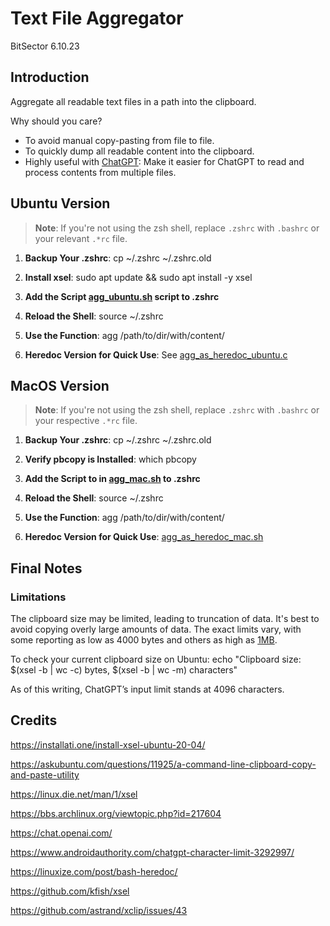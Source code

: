 # Text File Aggregator

BitSector 6.10.23

## Introduction

Aggregate all readable text files in a path into the clipboard.

Why should you care?

- To avoid manual copy-pasting from file to file.
- To quickly dump all readable content into the clipboard.
- Highly useful with [ChatGPT](https://chat.openai.com/): Make it easier for ChatGPT to read and process contents from multiple files.

## Ubuntu Version

> **Note**: If you're not using the zsh shell, replace `.zshrc` with `.bashrc` or your relevant `.*rc` file.

1. **Backup Your .zshrc**:
   cp ~/.zshrc ~/.zshrc.old

2. **Install xsel**:
   sudo apt update && sudo apt install -y xsel

3. **Add the Script [agg_ubuntu.sh](agg_ubuntu.sh) script to .zshrc**

4. **Reload the Shell**:
   source ~/.zshrc

5. **Use the Function**:
   agg /path/to/dir/with/content/

6. **Heredoc Version for Quick Use**:
   See [agg_as_heredoc_ubuntu.c](agg_as_heredoc_ubuntu.c)
   
## MacOS Version

> **Note**: If you're not using the zsh shell, replace `.zshrc` with `.bashrc` or your respective `.*rc` file.

1. **Backup Your .zshrc**:
   cp ~/.zshrc ~/.zshrc.old

2. **Verify pbcopy is Installed**:
   which pbcopy

3. **Add the Script to in [agg_mac.sh](agg_mac.sh) to .zshrc**

4. **Reload the Shell**:
   source ~/.zshrc

5. **Use the Function**:
   agg /path/to/dir/with/content/

6. **Heredoc Version for Quick Use**:
   [agg_as_heredoc_mac.sh](agg_as_heredoc_mac.sh)

## Final Notes

### Limitations

The clipboard size may be limited, leading to truncation of data. It's best to avoid copying overly large amounts of data. The exact limits vary, with some reporting as low as 4000 bytes and others as high as [1MB](https://github.com/astrand/xclip/issues/43).



To check your current clipboard size on Ubuntu:
echo "Clipboard size: $(xsel -b | wc -c) bytes, $(xsel -b | wc -m) characters"

As of this writing, ChatGPT’s input limit stands at 4096 characters.

## Credits

https://installati.one/install-xsel-ubuntu-20-04/

https://askubuntu.com/questions/11925/a-command-line-clipboard-copy-and-paste-utility

https://linux.die.net/man/1/xsel

https://bbs.archlinux.org/viewtopic.php?id=217604

https://chat.openai.com/

https://www.androidauthority.com/chatgpt-character-limit-3292997/

https://linuxize.com/post/bash-heredoc/

https://github.com/kfish/xsel

https://github.com/astrand/xclip/issues/43
